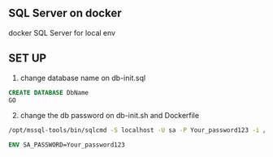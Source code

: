 ## SQL Server on docker
docker SQL Server for local env

## SET UP 

1. change database name on db-init.sql
```sql
CREATE DATABASE DbName
GO
```
2. change the db password on db-init.sh and Dockerfile
```sh
/opt/mssql-tools/bin/sqlcmd -S localhost -U sa -P Your_password123 -i /db-init.sql
```
```dockerfile
ENV SA_PASSWORD=Your_password123
```




